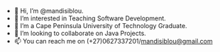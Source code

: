 - 👋 Hi, I’m @mandisiblou.
- 👀 I’m interested in Teaching Software Development.
- 🌱 I’m a Cape Peninsula University of Technology Graduate.
- 💞️ I’m looking to collaborate on Java Projects.
- 📫 You can reach me on (+27)0627337201/mandisiblou@gmail.com

<!---
mandisiblou/mandisiblou is a ✨ special ✨ repository because its `README.md` (this file) appears on your GitHub profile.
You can click the Preview link to take a look at your changes.
--->
